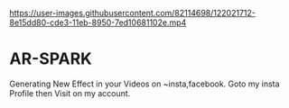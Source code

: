 
https://user-images.githubusercontent.com/82114698/122021712-8e15dd80-cde3-11eb-8950-7ed10681102e.mp4

# AR-SPARK
Generating New Effect in your Videos on ~insta,facebook.
Goto my insta Profile then Visit on my account.
